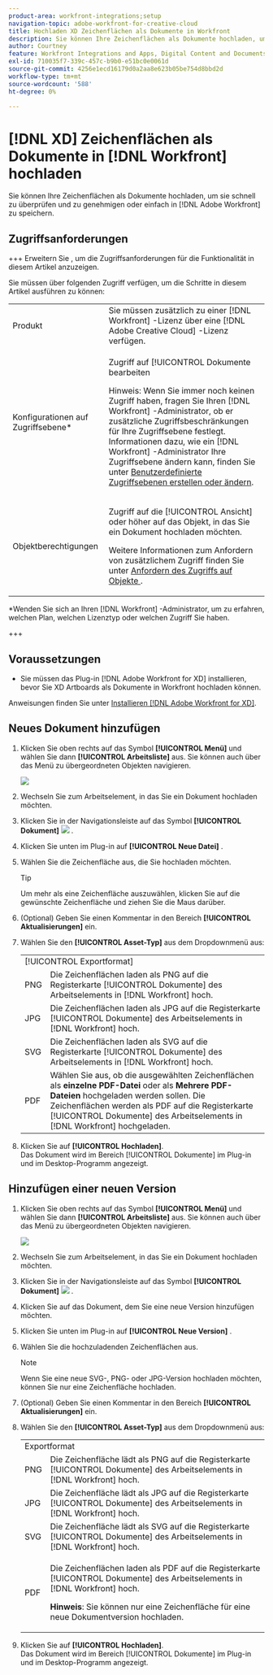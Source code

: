```yaml
---
product-area: workfront-integrations;setup
navigation-topic: adobe-workfront-for-creative-cloud
title: Hochladen XD Zeichenflächen als Dokumente in Workfront
description: Sie können Ihre Zeichenflächen als Dokumente hochladen, um sie schnell zu überprüfen und zu genehmigen oder einfach in Adobe Workfront zu speichern.
author: Courtney
feature: Workfront Integrations and Apps, Digital Content and Documents
exl-id: 710035f7-339c-457c-b9b0-e51bc0e0061d
source-git-commit: 4256e1ecd16179d0a2aa8e623b05be754d8bbd2d
workflow-type: tm+mt
source-wordcount: '588'
ht-degree: 0%

---
```



# [!DNL XD] Zeichenflächen als Dokumente in [!DNL Workfront] hochladen

Sie können Ihre Zeichenflächen als Dokumente hochladen, um sie schnell zu überprüfen und zu genehmigen oder einfach in [!DNL Adobe Workfront] zu speichern.

## Zugriffsanforderungen

+++ Erweitern Sie , um die Zugriffsanforderungen für die Funktionalität in diesem Artikel anzuzeigen.

Sie müssen über folgenden Zugriff verfügen, um die Schritte in diesem Artikel ausführen zu können:

<table style="table-layout:auto"> 
 <col> 
 <col> 
 <tbody> 
  <tr> 
   <!-- <td role="rowheader">[!DNL Adobe Workfront] plan*</td> 
   <td> <p>[!UICONTROL Pro] or higher</p> </td> 
  </tr> 
  <tr data-mc-conditions=""> 
   <td role="rowheader">[!DNL Adobe Workfront] license*</td> 
   <td> <p>[!UICONTROL Work] or [!UICONTROL Plan]</p> </td> 
  </tr> 
  <tr> -->
   <td role="rowheader">Produkt</td> 
   <td>Sie müssen zusätzlich zu einer [!DNL Workfront] -Lizenz über eine [!DNL Adobe Creative Cloud] -Lizenz verfügen.</td> 
  </tr> 
  <tr> 
   <td role="rowheader">Konfigurationen auf Zugriffsebene*</td> 
   <td> <p>Zugriff auf [!UICONTROL Dokumente bearbeiten</p> <p>Hinweis: Wenn Sie immer noch keinen Zugriff haben, fragen Sie Ihren [!DNL Workfront] -Administrator, ob er zusätzliche Zugriffsbeschränkungen für Ihre Zugriffsebene festlegt. Informationen dazu, wie ein [!DNL Workfront] -Administrator Ihre Zugriffsebene ändern kann, finden Sie unter <a href="../../administration-and-setup/add-users/configure-and-grant-access/create-modify-access-levels.md" class="MCXref xref">Benutzerdefinierte Zugriffsebenen erstellen oder ändern</a>.</p> </td> 
  </tr> 
  <tr> 
   <td role="rowheader">Objektberechtigungen</td> 
   <td> <p>Zugriff auf die [!UICONTROL Ansicht] oder höher auf das Objekt, in das Sie ein Dokument hochladen möchten.</p> <p>Weitere Informationen zum Anfordern von zusätzlichem Zugriff finden Sie unter <a href="../../workfront-basics/grant-and-request-access-to-objects/request-access.md" class="MCXref xref">Anfordern des Zugriffs auf Objekte </a>.</p> </td> 
  </tr> 
 </tbody> 
</table>

&#42;Wenden Sie sich an Ihren [!DNL Workfront] -Administrator, um zu erfahren, welchen Plan, welchen Lizenztyp oder welchen Zugriff Sie haben.

+++

## Voraussetzungen

* Sie müssen das Plug-in [!DNL Adobe Workfront for XD] installieren, bevor Sie XD Artboards als Dokumente in Workfront hochladen können.

Anweisungen finden Sie unter [Installieren [!DNL Adobe Workfront for XD]](/help/quicksilver/workfront-integrations-and-apps/adobe-workfront-for-creative-cloud/wf-adobe-xd-install.md).

## Neues Dokument hinzufügen

1. Klicken Sie oben rechts auf das Symbol **[!UICONTROL Menü]** und wählen Sie dann **[!UICONTROL Arbeitsliste]** aus. Sie können auch über das Menü zu übergeordneten Objekten navigieren.

   ![](assets/menu-350x440.png)

1. Wechseln Sie zum Arbeitselement, in das Sie ein Dokument hochladen möchten.
1. Klicken Sie in der Navigationsleiste auf das Symbol **[!UICONTROL Dokument]** ![](assets/documents.png) .

1. Klicken Sie unten im Plug-in auf **[!UICONTROL Neue Datei]** .
1. Wählen Sie die Zeichenfläche aus, die Sie hochladen möchten.

   >[!TIP]
   >
   >Um mehr als eine Zeichenfläche auszuwählen, klicken Sie auf die gewünschte Zeichenfläche und ziehen Sie die Maus darüber.
1. (Optional) Geben Sie einen Kommentar in den Bereich **[!UICONTROL Aktualisierungen]** ein.
1. Wählen Sie den **[!UICONTROL Asset-Typ]** aus dem Dropdownmenü aus:

   <table style="table-layout:auto">
    <col>
    <col>
    <tbody>
     <tr>
      <td colspan="2" role="rowheader">[!UICONTROL Exportformat]</td>
     </tr>
     <tr>
      <td role="rowheader">PNG</td>
      <td>Die Zeichenflächen laden als PNG auf die Registerkarte [!UICONTROL Dokumente] des Arbeitselements in [!DNL Workfront] hoch. </td>
     </tr>
     <tr>
      <td role="rowheader">JPG</td>
      <td>Die Zeichenflächen laden als JPG auf die Registerkarte [!UICONTROL Dokumente] des Arbeitselements in [!DNL Workfront] hoch. <br></td>
     </tr>
     <tr>
      <td role="rowheader">SVG</td>
      <td>Die Zeichenflächen laden als SVG auf die Registerkarte [!UICONTROL Dokumente] des Arbeitselements in [!DNL Workfront] hoch. </td>
     </tr>
     <tr>
      <td role="rowheader">PDF</td>
      <td>Wählen Sie aus, ob die ausgewählten Zeichenflächen als <strong>einzelne PDF-Datei</strong> oder als <strong>Mehrere PDF-Dateien</strong> hochgeladen werden sollen. Die Zeichenflächen werden als PDF auf die Registerkarte [!UICONTROL Dokumente] des Arbeitselements in [!DNL Workfront] hochgeladen.</td>
     </tr>
    </tbody>
   </table>


1. Klicken Sie auf **[!UICONTROL Hochladen]**.\
   Das Dokument wird im Bereich [!UICONTROL Dokumente] im Plug-in und im Desktop-Programm angezeigt.

## Hinzufügen einer neuen Version

1. Klicken Sie oben rechts auf das Symbol **[!UICONTROL Menü]** und wählen Sie dann **[!UICONTROL Arbeitsliste]** aus. Sie können auch über das Menü zu übergeordneten Objekten navigieren.

   ![](assets/menu-350x440.png)

1. Wechseln Sie zum Arbeitselement, in das Sie ein Dokument hochladen möchten.
1. Klicken Sie in der Navigationsleiste auf das Symbol **[!UICONTROL Dokument]** ![](assets/documents.png) .

1. Klicken Sie auf das Dokument, dem Sie eine neue Version hinzufügen möchten.
1. Klicken Sie unten im Plug-in auf **[!UICONTROL Neue Version]** .
1. Wählen Sie die hochzuladenden Zeichenflächen aus.

   >[!NOTE]
   >
   >Wenn Sie eine neue SVG-, PNG- oder JPG-Version hochladen möchten, können Sie nur eine Zeichenfläche hochladen.

1. (Optional) Geben Sie einen Kommentar in den Bereich **[!UICONTROL Aktualisierungen]** ein.

1. Wählen Sie den **[!UICONTROL Asset-Typ]** aus dem Dropdownmenü aus:

   <table style="table-layout:auto">
    <col>
    <col>
    <tbody>
     <tr>
      <td colspan="2" role="rowheader">Exportformat</td>
     </tr>
     <tr>
      <td role="rowheader">PNG</td>
      <td>Die Zeichenfläche lädt als PNG auf die Registerkarte [!UICONTROL Dokumente] des Arbeitselements in [!DNL Workfront] hoch. </td>
     </tr>
     <tr>
      <td role="rowheader">JPG</td>
      <td>Die Zeichenfläche lädt als JPG auf die Registerkarte [!UICONTROL Dokumente] des Arbeitselements in [!DNL Workfront] hoch. <br></td>
     </tr>
     <tr>
      <td role="rowheader">SVG</td>
      <td>Die Zeichenfläche lädt als SVG auf die Registerkarte [!UICONTROL Dokumente] des Arbeitselements in [!DNL Workfront] hoch. </td>
     </tr>
     <tr>
      <td role="rowheader">PDF</td>
      <td><p>Die Zeichenflächen laden als PDF auf die Registerkarte [!UICONTROL Dokumente] des Arbeitselements in [!DNL Workfront] hoch.</p>
      <p><strong>Hinweis</strong>: Sie können nur eine Zeichenfläche für eine neue Dokumentversion hochladen.</p>
      </td>
     </tr>
    </tbody>
   </table>

1. Klicken Sie auf **[!UICONTROL Hochladen]**.\
   Das Dokument wird im Bereich [!UICONTROL Dokumente] im Plug-in und im Desktop-Programm angezeigt.
